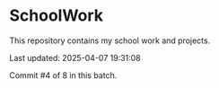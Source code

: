 # SchoolWork

This repository contains my school work and projects.

Last updated: 2025-04-07 19:31:08

Commit #4 of 8 in this batch.
